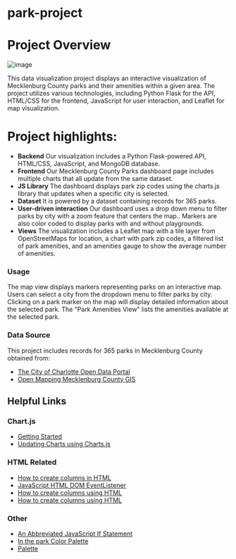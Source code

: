 # park-project
# Project Overview
![image](https://github.com/asosatrejo/park-project/assets/135572871/2e243cf5-0c31-485a-90d9-9a748c30656c)

This data visualization project displays an interactive visualization of Mecklenburg County parks and their amenities within a given area. The project utilizes various technologies, including Python Flask for the API, HTML/CSS for the frontend, JavaScript for user interaction, and Leaflet for map visualization.

# Project highlights:
* **Backend** Our visualization includes a Python Flask-powered API, HTML/CSS, JavaScript, and MongoDB database. <br>
* **Frontend** Our Mecklenburg County Parks dashboard page includes multiple charts that all update from the same dataset. <br>
* **JS Library** The dashboard displays park zip codes using the charts.js library that updates when a specific city is selected. <br>
* **Dataset** It is powered by a dataset containing records for 365 parks. <br>
* **User-driven interaction** Our dashboard uses a drop down menu to filter parks by city with a zoom feature that centers the map.. Markers are also color coded to display parks with and without playgrounds. <br>
* **Views** The visualization includes a Leaflet map with a tile layer from OpenStreetMaps for location, a chart with park zip codes, a filtered list of park amenities, and an amenities gauge to show the average number of 
 amenities. <br>

### Usage
The map view displays markers representing parks on an interactive map.
Users can select a city from the dropdown menu to filter parks by city.
Clicking on a park marker on the map will display detailed information about the selected park.
The "Park Amenities View" lists the amenities available at the selected park.

### Data Source
This project includes records for 365 parks in Mecklenburg County obtained from:
* [The City of Charlotte Open Data Portal](https://data.charlottenc.gov/)
* [Open Mapping Mecklenburg County GIS](https://maps.mecknc.gov/openmapping/index.html)

## Helpful Links
### Chart.js
- [Getting Started](https://www.chartjs.org/docs/latest/getting-started/)
- [Updating Charts using Charts.js](https://www.chartjs.org/docs/latest/developers/updates.html)

### HTML Related
- [How to create columns in HTML](https://www.educative.io/answers/how-to-create-columns-in-html)
- [JavaScript HTML DOM EventListener](https://www.w3schools.com/js/js_htmldom_eventlistener.asp)
- [How to create columns using HTML](https://www.educative.io/answers/how-to-create-columns-in-html)
- [How to create columns using HTML](https://www.educative.io/answers/how-to-create-columns-in-html)

### Other
- [An Abbreviated JavaScript If Statement](https://www.thoughtco.com/create-a-shorter-if-statement-in-javascript-2037428#:~:text=variable%20name%20contains.-,A%20Shorter%20IF%20Statement,are%20optional%20for%20single%20statements)
- [In the park Color Palette](https://www.color-hex.com/color-palette/7650)
- [Palette](http://colrd.com/palette/19065/)
